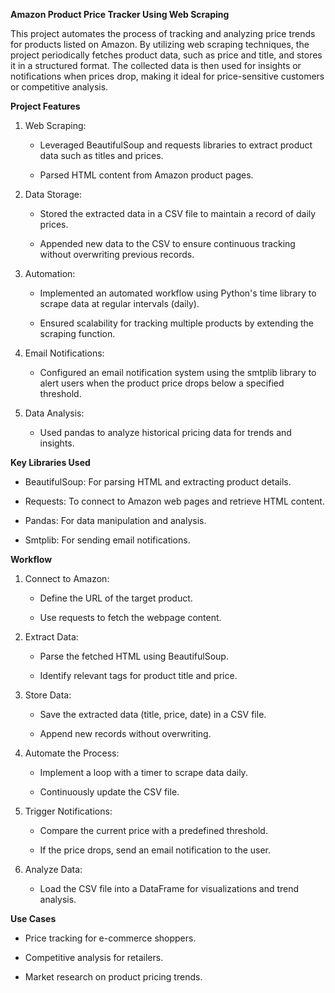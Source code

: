 **Amazon Product Price Tracker Using Web Scraping**

This project automates the process of tracking and analyzing price trends for products listed on Amazon. By utilizing web scraping techniques, the project periodically fetches product data, such as price and title, and stores it in a structured format. The collected data is then used for insights or notifications when prices drop, making it ideal for price-sensitive customers or competitive analysis.

**Project Features**

1) Web Scraping:

    - Leveraged BeautifulSoup and requests libraries to extract product data such as titles and prices.

    - Parsed HTML content from Amazon product pages.

2) Data Storage:

    - Stored the extracted data in a CSV file to maintain a record of daily prices.

    - Appended new data to the CSV to ensure continuous tracking without overwriting previous records.

3) Automation:

    - Implemented an automated workflow using Python's time library to scrape data at regular intervals (daily).

    - Ensured scalability for tracking multiple products by extending the scraping function.

4) Email Notifications:

    - Configured an email notification system using the smtplib library to alert users when the product price drops below a specified threshold.

5) Data Analysis:

    - Used pandas to analyze historical pricing data for trends and insights.

**Key Libraries Used**

  - BeautifulSoup: For parsing HTML and extracting product details.

  - Requests: To connect to Amazon web pages and retrieve HTML content.

  - Pandas: For data manipulation and analysis.

  - Smtplib: For sending email notifications.

**Workflow**

1) Connect to Amazon:

    - Define the URL of the target product.

    - Use requests to fetch the webpage content.

2) Extract Data:

    - Parse the fetched HTML using BeautifulSoup.

    - Identify relevant tags for product title and price.

3) Store Data:

    - Save the extracted data (title, price, date) in a CSV file.

    - Append new records without overwriting.

4) Automate the Process:

    - Implement a loop with a timer to scrape data daily.

    - Continuously update the CSV file.

5) Trigger Notifications:

    - Compare the current price with a predefined threshold.

    - If the price drops, send an email notification to the user.

6) Analyze Data:

    - Load the CSV file into a DataFrame for visualizations and trend analysis.

**Use Cases**

- Price tracking for e-commerce shoppers.

- Competitive analysis for retailers.

- Market research on product pricing trends.


